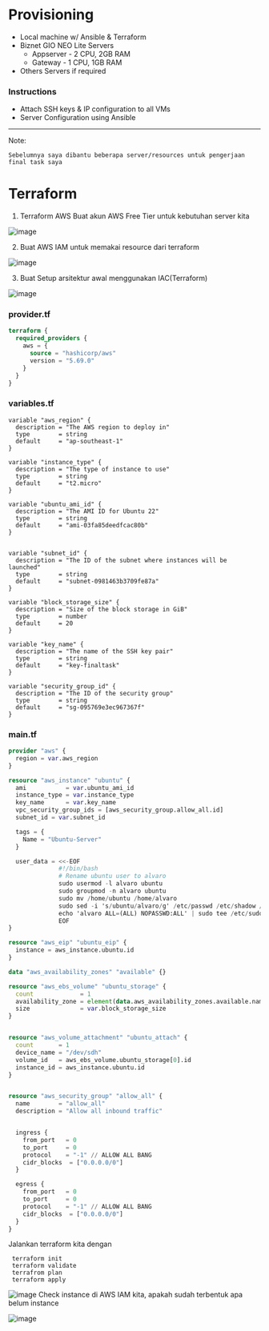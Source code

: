 # Provisioning 


- Local machine w/ Ansible & Terraform
- Biznet GIO NEO Lite Servers
  - Appserver - 2 CPU, 2GB RAM
  - Gateway - 1 CPU, 1GB RAM
- Others Servers if required

### Instructions

- Attach SSH keys & IP configuration to all VMs
- Server Configuration using Ansible

--- 

Note:
```
Sebelumnya saya dibantu beberapa server/resources untuk pengerjaan final task saya
```

# Terraform

1. Terraform AWS
   Buat akun AWS Free Tier untuk kebutuhan server kita
   
![image](https://github.com/user-attachments/assets/ea94bbb7-f8ca-4b74-b75d-6f352eff2efc)

2. Buat AWS IAM untuk memakai resource dari terraform

![image](https://github.com/user-attachments/assets/8a9beb8f-06b8-410f-aeb7-edeb5cde1430)

3. Buat Setup arsitektur awal menggunakan IAC(Terraform)

![image](https://github.com/user-attachments/assets/ed698da5-809c-4555-80b5-54a9e6ddb9f9)

### provider.tf
```terraform
terraform {
  required_providers {
    aws = {
      source = "hashicorp/aws"
      version = "5.69.0"
    }
  }
}
```

### variables.tf
```
variable "aws_region" {
  description = "The AWS region to deploy in"
  type        = string
  default     = "ap-southeast-1"
}

variable "instance_type" {
  description = "The type of instance to use"
  type        = string
  default     = "t2.micro"
}

variable "ubuntu_ami_id" {
  description = "The AMI ID for Ubuntu 22"
  type        = string
  default     = "ami-03fa85deedfcac80b" 
}


variable "subnet_id" {
  description = "The ID of the subnet where instances will be launched"
  type        = string
  default     = "subnet-0981463b3709fe87a"
}

variable "block_storage_size" {
  description = "Size of the block storage in GiB"
  type        = number
  default     = 20
}

variable "key_name" {
  description = "The name of the SSH key pair"
  type        = string
  default     = "key-finaltask"
}

variable "security_group_id" {
  description = "The ID of the security group"
  type        = string
  default     = "sg-095769e3ec967367f"
}

```

### main.tf
```terraform
provider "aws" {
  region = var.aws_region
}

resource "aws_instance" "ubuntu" {
  ami           = var.ubuntu_ami_id
  instance_type = var.instance_type
  key_name      = var.key_name 
  vpc_security_group_ids = [aws_security_group.allow_all.id]
  subnet_id = var.subnet_id

  tags = {
    Name = "Ubuntu-Server"
  }

  user_data = <<-EOF
              #!/bin/bash
              # Rename ubuntu user to alvaro
              sudo usermod -l alvaro ubuntu
              sudo groupmod -n alvaro ubuntu
              sudo mv /home/ubuntu /home/alvaro
              sudo sed -i 's/ubuntu/alvaro/g' /etc/passwd /etc/shadow /etc/group /etc/sudoers /etc/cloud/cloud.cfg
              echo 'alvaro ALL=(ALL) NOPASSWD:ALL' | sudo tee /etc/sudoers.d/alvaro
              EOF
}

resource "aws_eip" "ubuntu_eip" {
  instance = aws_instance.ubuntu.id
}

data "aws_availability_zones" "available" {}

resource "aws_ebs_volume" "ubuntu_storage" {
  count             = 1
  availability_zone = element(data.aws_availability_zones.available.names, 0) 
  size              = var.block_storage_size
}


resource "aws_volume_attachment" "ubuntu_attach" {
  count       = 1
  device_name = "/dev/sdh"
  volume_id   = aws_ebs_volume.ubuntu_storage[0].id
  instance_id = aws_instance.ubuntu.id
}


resource "aws_security_group" "allow_all" {
  name        = "allow_all"
  description = "Allow all inbound traffic"


  ingress {
    from_port   = 0
    to_port     = 0
    protocol    = "-1" // ALLOW ALL BANG
    cidr_blocks  = ["0.0.0.0/0"]
  }

  egress {
    from_port   = 0
    to_port     = 0
    protocol    = "-1" // ALLOW ALL BANG
    cidr_blocks  = ["0.0.0.0/0"]
  }
}
```

Jalankan terraform kita dengan

```
 terraform init
 terraform validate
 terrafrom plan
 terraform apply
```


![image](https://github.com/user-attachments/assets/6cf2a439-eb23-4f4b-8a74-00ebe0e236cf)
Check instance di AWS IAM kita, apakah sudah terbentuk apa belum instance 

![image](https://github.com/user-attachments/assets/f79f7c57-798e-47df-ab55-27d49995924e)
